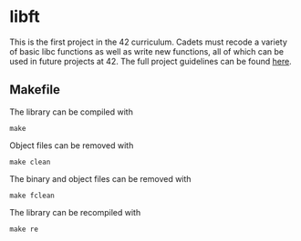 # libft
This is the first project in the 42 curriculum. Cadets must recode a variety of basic libc functions as well as write new functions, all of which can be used in future projects at 42. The full project guidelines can be found [here](libft.en.pdf).
## Makefile
The library can be compiled with
```
make
```
Object files can be removed with
```
make clean
```
The binary and object files can be removed with
```
make fclean
```
The library can be recompiled with
```
make re
```
